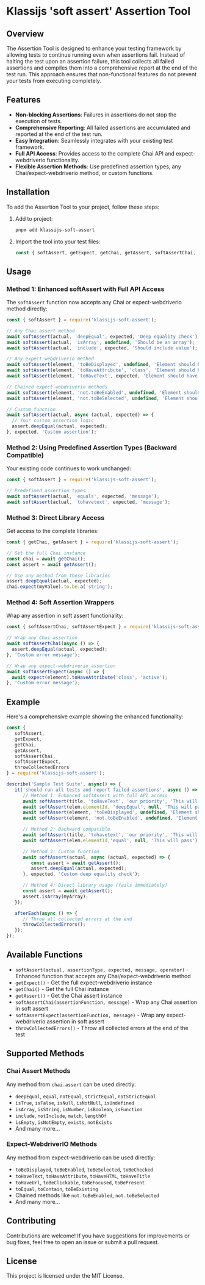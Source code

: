# Klassijs 'soft assert' Assertion Tool

## Overview

The Assertion Tool is designed to enhance your testing framework by allowing tests to continue running even when assertions fail. Instead of halting the test upon an assertion failure, this tool collects all failed assertions and compiles them into a comprehensive report at the end of the test run. This approach ensures that non-functional features do not prevent your tests from executing completely.

## Features

- **Non-blocking Assertions**: Failures in assertions do not stop the execution of tests.
- **Comprehensive Reporting**: All failed assertions are accumulated and reported at the end of the test run.
- **Easy Integration**: Seamlessly integrates with your existing test framework.
- **Full API Access**: Provides access to the complete Chai API and expect-webdriverio functionality.
- **Flexible Assertion Methods**: Use predefined assertion types, any Chai/expect-webdriverio method, or custom functions.

## Installation

To add the Assertion Tool to your project, follow these steps:

1. Add to project:
   ```bash
   pnpm add klassijs-soft-assert
   ```
2. Import the tool into your test files:
   ```javascript
   const { softAssert, getExpect, getChai, getAssert, softAssertChai, softAssertExpect } = require('klassijs-soft-assert');
   ```

## Usage

### Method 1: Enhanced softAssert with Full API Access

The `softAssert` function now accepts any Chai or expect-webdriverio method directly:

```javascript
const { softAssert } = require('klassijs-soft-assert');

// Any Chai assert method
await softAssert(actual, 'deepEqual', expected, 'Deep equality check');
await softAssert(actual, 'isArray', undefined, 'Should be an array');
await softAssert(actual, 'include', expected, 'Should include value');

// Any expect-webdriverio method
await softAssert(element, 'toBeDisplayed', undefined, 'Element should be displayed');
await softAssert(element, 'toHaveAttribute', 'class', 'Element should have class');
await softAssert(element, 'toHaveText', expected, 'Element should have text');

// Chained expect-webdriverio methods
await softAssert(element, 'not.toBeEnabled', undefined, 'Element should not be enabled');
await softAssert(element, 'not.toBeSelected', undefined, 'Element should not be selected');

// Custom function
await softAssert(actual, async (actual, expected) => {
  // Your custom assertion logic
  assert.deepEqual(actual, expected);
}, expected, 'Custom assertion');
```

### Method 2: Using Predefined Assertion Types (Backward Compatible)

Your existing code continues to work unchanged:

```javascript
const { softAssert } = require('klassijs-soft-assert');

// Predefined assertion types
await softAssert(actual, 'equals', expected, 'message');
await softAssert(actual, 'tohavetext', expected, 'message');
```

### Method 3: Direct Library Access

Get access to the complete libraries:

```javascript
const { getChai, getAssert } = require('klassijs-soft-assert');

// Get the full Chai instance
const chai = await getChai();
const assert = await getAssert();

// Use any method from these libraries
assert.deepEqual(actual, expected);
chai.expect(myValue).to.be.a('string');
```

### Method 4: Soft Assertion Wrappers

Wrap any assertion in soft assert functionality:

```javascript
const { softAssertChai, softAssertExpect } = require('klassijs-soft-assert');

// Wrap any Chai assertion
await softAssertChai(async () => {
  assert.deepEqual(actual, expected);
}, 'Custom error message');

// Wrap any expect-webdriverio assertion
await softAssertExpect(async () => {
  await expect(element).toHaveAttribute('class', 'active');
}, 'Custom error message');
```

## Example

Here's a comprehensive example showing the enhanced functionality:

```javascript
const {
   softAssert,
   getExpect,
   getChai,
   getAssert,
   softAssertChai,
   softAssertExpect,
   throwCollectedErrors
} = require('klassijs-soft-assert');

describe('Sample Test Suite', async() => {
   it('should run all tests and report failed assertions', async () => {
      // Method 1: Enhanced softAssert with full API access
      await softAssert(title, 'toHaveText', 'our priority', 'This will pass');
      await softAssert(elem.elementId, 'deepEqual', null, 'This will pass');
      await softAssert(element, 'toBeDisplayed', undefined, 'Element should be displayed');
      await softAssert(element, 'not.toBeEnabled', undefined, 'Element should not be enabled');

      // Method 2: Backward compatible
      await softAssert(title, 'tohavetext', 'our priority', 'This will pass');
      await softAssert(elem.elementId,'equal', null, 'This will pass');

      // Method 3: Custom function
      await softAssert(actual, async (actual, expected) => {
         const assert = await getAssert();
         assert.deepEqual(actual, expected);
      }, expected, 'Custom deep equality check');

      // Method 4: Direct library usage (fails immediately)
      const assert = await getAssert();
      assert.isArray(myArray);
   });

   afterEach(async () => {
      // Throw all collected errors at the end
      throwCollectedErrors();
   });
});
```

## Available Functions

- `softAssert(actual, assertionType, expected, message, operator)` - Enhanced function that accepts any Chai/expect-webdriverio method
- `getExpect()` - Get the full expect-webdriverio instance
- `getChai()` - Get the full Chai instance
- `getAssert()` - Get the Chai assert instance
- `softAssertChai(assertionFunction, message)` - Wrap any Chai assertion in soft assert
- `softAssertExpect(assertionFunction, message)` - Wrap any expect-webdriverio assertion in soft assert
- `throwCollectedErrors()` - Throw all collected errors at the end of the test

## Supported Methods

### Chai Assert Methods
Any method from `chai.assert` can be used directly:
- `deepEqual`, `equal`, `notEqual`, `strictEqual`, `notStrictEqual`
- `isTrue`, `isFalse`, `isNull`, `isNotNull`, `isUndefined`
- `isArray`, `isString`, `isNumber`, `isBoolean`, `isFunction`
- `include`, `notInclude`, `match`, `lengthOf`
- `isEmpty`, `isNotEmpty`, `exists`, `notExists`
- And many more...

### Expect-WebdriverIO Methods
Any method from expect-webdriverio can be used directly:
- `toBeDisplayed`, `toBeEnabled`, `toBeSelected`, `toBeChecked`
- `toHaveText`, `toHaveAttribute`, `toHaveHTML`, `toHaveTitle`
- `toHaveUrl`, `toBeClickable`, `toBeFocused`, `toBePresent`
- `toEqual`, `toContain`, `toBeExisting`
- Chained methods like `not.toBeEnabled`, `not.toBeSelected`
- And many more...

## Contributing

Contributions are welcome! If you have suggestions for improvements or bug fixes, feel free to open an issue or submit a pull request.

## License

This project is licensed under the MIT License.
